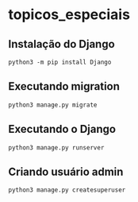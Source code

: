 # topicos_especiais



## Instalação do Django

```
python3 -m pip install Django
```

## Executando migration

```
python3 manage.py migrate
```

## Executando o Django

```
python3 manage.py runserver
```

## Criando usuário admin

```
python3 manage.py createsuperuser
```
